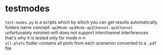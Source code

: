 # testmodes
`test-modes.py` is a scripts which by which you can get results automatically. <br>folders name concept: `ap2Mode-ap3Mode-ap2Channel-ap3Channel` <br>
unfortunately mininiet-wifi does not support interchannel interferences that's why it is tested only for mode n-n<br>
`all-plots` fodler contains all plots from each scenarion converted to a `.pdf` file
